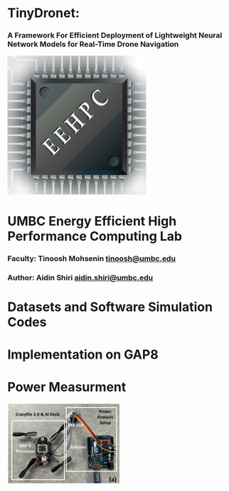 # TinyDronet:      
### A Framework For Efficient Deployment of Lightweight Neural Network Models for Real-Time Drone Navigation


![alt text](https://github.com/aidins1/TinyDronet/blob/main/eehpc.png)


# UMBC Energy Efficient High Performance Computing Lab
### Faculty: Tinoosh Mohsenin tinoosh@umbc.edu
### Author: Aidin Shiri aidin.shiri@umbc.edu



# Datasets and Software Simulation Codes


# Implementation on GAP8








# Power Measurment
<img src="https://github.com/aidins1/TinyDronet/blob/main/Measurement.jpg" width=50% height=50%>
